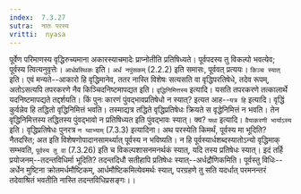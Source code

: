 ```yaml
---
index:  7.3.27
sutra:  नातः परस्य
vritti:  nyasa
---
```


पूर्वेण परिमाणस्य वृद्धिरुच्यमाना अकारस्याचमादेः प्राप्नोतीति प्रतिषिध्यते। पूर्वपदस्य तु विकल्पो भवत्येव; पूर्वस्य त्वित्यनुवृत्तेः। `आर्धप्रस्थिकः` इति। `अर्धं नपुंसकम्` (2.2.2) इति समासः, पूर्ववत् प्रत्ययः।
`किञ्च स्यात्` इति। एवं मन्यते--आकारो हि वृद्धिमानेव, ततर नास्ति विशेषः सत्यसति वा वृद्धिपरतिषेधे, तदेव रूपम्, अतोऽसत्यपि तपरकरणे नैव किञ्चिदनिष्टमापद्यत इति। `वृद्धिनिमित्तस्य` इत्यादि। यसति तपरकरणे तत्कालार्थे यदनिष्टमापद्यते तद्दर्शयति। किं पुनः कारणं पुंवद्भावप्रतिषेधो न स्यात्? इत्यत आह--`यत्र हि` इत्यादि। वृद्धिं कुर्वन्नेव हि तद्धितो वृद्धिनिमित्तं भवति। तस्माद्यत्र तद्धिते वृद्धिप्रतिषेधः क्रियते स वृद्धेनिमित्तं न भवति। तेन वृद्धिनिमित्तस्य तद्धितस्य पुंवद्भावो न प्रतिषिध्यत इति पुंवद्भावः स्यात्। क्व? `यथा` इत्यादि। `वैयाकरणी भार्याऽस्य` इति। वृद्धिप्रतिषेधः पुनरत्र `न य्वाभ्याम्` (7.3.3) इत्यादिना। अथ परस्येति किमर्थं, पूर्वस्य मा भूदिति? नैतदस्ति; अत इति विशेषणोपादानसामर्थ्यात् पूर्वस्य न भविष्यति। न हि पूर्वस्यार्धशब्दस्यातोऽन्यो वृद्धिमाक् सम्भवति, `पूर्वस्य तु वा` (7.3.26) इति च विकल्पशासनमनर्थकं स्यात्, यदि तस्य प्रतिषेधः स्यात्। इदं तर्हि प्रयोजनम्--तदन्तविधिर्मा भूदिति? तदन्तदिधौ सतीहापि प्रतिषेधः स्यात्--अर्धद्रौणिकमिति। पूर्वस्तु विधिः--अर्धेन मुष्टिना क्रोतमर्धमौष्टिकम्, आर्धमौष्टिकमित्येवमर्थः स्यात्, परग्रहणे तु सति यदर्धात् परमनन्तरं तदेवाश्रितं भवतीति नास्ति तदन्तविधिप्रसङ्गः।।

